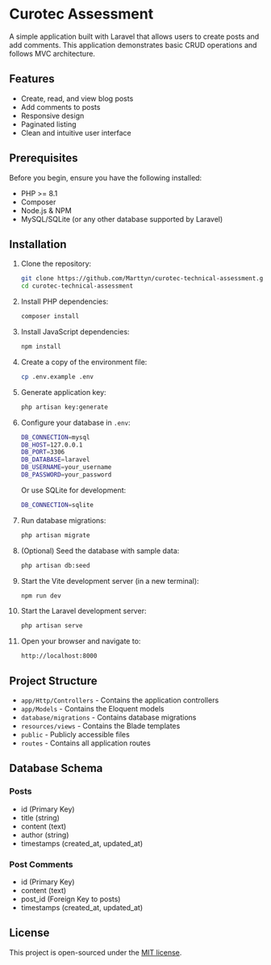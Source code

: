 # Curotec Assessment

A simple application built with Laravel that allows users to create posts and add comments. This application demonstrates basic CRUD operations and follows MVC architecture.

## Features

- Create, read, and view blog posts
- Add comments to posts
- Responsive design
- Paginated listing
- Clean and intuitive user interface

## Prerequisites

Before you begin, ensure you have the following installed:

- PHP >= 8.1
- Composer
- Node.js & NPM
- MySQL/SQLite (or any other database supported by Laravel)

## Installation

1. Clone the repository:
   ```bash
   git clone https://github.com/Marttyn/curotec-technical-assessment.git
   cd curotec-technical-assessment
   ```

2. Install PHP dependencies:
   ```bash
   composer install
   ```

3. Install JavaScript dependencies:
   ```bash
   npm install
   ```

4. Create a copy of the environment file:
   ```bash
   cp .env.example .env
   ```

5. Generate application key:
   ```bash
   php artisan key:generate
   ```

6. Configure your database in `.env`:
   ```bash
   DB_CONNECTION=mysql
   DB_HOST=127.0.0.1
   DB_PORT=3306
   DB_DATABASE=laravel
   DB_USERNAME=your_username
   DB_PASSWORD=your_password
   ```
   
   Or use SQLite for development:
   ```bash
   DB_CONNECTION=sqlite
   ```

7. Run database migrations:
   ```bash
   php artisan migrate
   ```

8. (Optional) Seed the database with sample data:
   ```bash
   php artisan db:seed
   ```

9. Start the Vite development server (in a new terminal):
   ```bash
   npm run dev
   ```

10. Start the Laravel development server:
    ```bash
    php artisan serve
    ```

11. Open your browser and navigate to:
    ```
    http://localhost:8000
    ```

## Project Structure

- `app/Http/Controllers` - Contains the application controllers
- `app/Models` - Contains the Eloquent models
- `database/migrations` - Contains database migrations
- `resources/views` - Contains the Blade templates
- `public` - Publicly accessible files
- `routes` - Contains all application routes

## Database Schema

### Posts
- id (Primary Key)
- title (string)
- content (text)
- author (string)
- timestamps (created_at, updated_at)

### Post Comments
- id (Primary Key)
- content (text)
- post_id (Foreign Key to posts)
- timestamps (created_at, updated_at)

## License

This project is open-sourced under the [MIT license](https://opensource.org/licenses/MIT).
